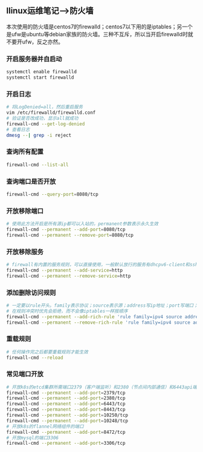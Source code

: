 ## llinux运维笔记-->防火墙

本次使用的防火墙是centos7的firewalld；centos7以下用的是iptables；另一个是ufw是ubuntu等debian家族的防火墙。三种不互斥，所以当开启firewalld时就不要开ufw，反之亦然。

### 开启服务器并自启动

```bash
systemctl enable firewalld
systemctl start firewalld
```

### 开启日志

```bash
# 将LogDenied=all，然后重启服务
vim /etc/firewalld/firewalld.conf
# 验证是否改成功，显示all就成功
firewall-cmd --get-log-denied
# 查看日志
dmesg --| grep -i reject
```



### 查询所有配置

```bash
firewall-cmd --list-all
```

### 查询端口是否开放

```bash
firewall-cmd --query-port=8080/tcp
```

### 开放移除端口

```bash
# 使用此方法开启是所有源ip都可以入站的，permanent参数表示永久生效
firewall-cmd --permanent --add-port=8080/tcp
firewall-cmd --permanent --remove-port=8080/tcp
```

### 开放移除服务

```bash
# firewall有内置的服务规则，可以直接使用，一般默认放行的服务有dhcpv6-client和ssh
firewall-cmd --permanent --add-service=http
firewall-cmd --permanent --remove-service=http
```

### 添加删除访问规则

```bash
# 一定要以rule开头。family表示协议；source表示源；address写ip地址；port写端口；protocol表示网络协议；accept表示放行（如果是drop就是拒绝）
# 在规则冲突时优先会拒绝，而不会像iptables一样按顺序
firewall-cmd --permanent --add-rich-rule 'rule family=ipv4 source address=10.10.10.10 port=80 protocol=tcp accept'
firewall-cmd --permanent --remove-rich-rule 'rule family=ipv4 source address=10.10.10.10 port=80 protocol=tcp accept'
```

### 重载规则

```bash
# 任何操作完之后都要重载规则才能生效
firewall-cmd --reload
```

### 常见端口开放

```bash
# 开放k8s的etcd集群所需端口2379（客户端监听）和2380（节点间内部通信）和6443api端口和8443虚拟ip监听的服务端口以及10248的kubelet检查健康服务、10250的kubelet服务
firewall-cmd --permanent --add-port=2379/tcp
firewall-cmd --permanent --add-port=2380/tcp
firewall-cmd --permanent --add-port=6443/tcp
firewall-cmd --permanent --add-port=8443/tcp
firewall-cmd --permanent --add-port=10250/tcp
firewall-cmd --permanent --add-port=10248/tcp
# 开放k8s的flannel网络组件的端口
firewall-cmd --permanent --add-port=8472/tcp
# 开放mysql的端口3306
firewall-cmd --permanent --add-port=3306/tcp
```

